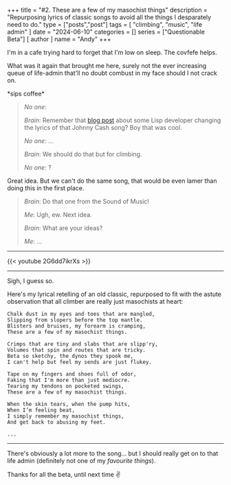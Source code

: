 +++
title = "#2. These are a few of my masochist things"
description = "Repurposing lyrics of classic songs to avoid all the things I desparately need to do."
type = ["posts","post"]
tags = [
    "climbing",
    "music",
    "life admin"
]
date = "2024-06-10"
categories = []
series = ["Questionable Beta"]
[ author ]
  name = "Andy"
+++

I'm in a cafe trying hard to forget that I'm low on sleep. The covfefe helps. 

What was it again that brought me here, surely not the ever increasing queue of life-admin that'll no doubt combust in my face should I not crack on. 

\*sips coffee\*

> *No one*: 
> 
> *Brain*: Remember that [blog post](https://peternorvig.medium.com/ive-consed-every-pair-54ef5d9d93b6) about some Lisp developer changing the lyrics of that Johnny Cash song? Boy that was cool.
> 
> *No one*: ...
> 
> *Brain*: We should do that but for climbing. 
> 
> *No one*: ?

Great idea. But we can't do the same song, that would be even lamer than doing this in the first place. 

> *Brain*: Do that one from the Sound of Music! 
> 
> *Me*: Ugh, ew. Next idea. 
> 
> *Brain*: What are your ideas? 
> 
> *Me*: ...  

---

{{< youtube 2G6dd7ikrXs >}}

---

Sigh, I guess so. 

Here's my lyrical retelling of an old classic, repurposed to fit with the astute observation that all climber are really just masochists at heart:

```
Chalk dust in my eyes and toes that are mangled,
Slipping from slopers before the top mantle.
Blisters and bruises, my forearm is cramping,
These are a few of my masochist things.

Crimps that are tiny and slabs that are slipp'ry,
Volumes that spin and routes that are tricky.
Beta so sketchy, the dynos they spook me,
I can't help but feel my sends are just flukey.

Tape on my fingers and shoes full of odor,
Faking that I'm more than just mediocre.
Tearing my tendons on pocketed swings,
These are a few of my masochist things.

When the skin tears, when the pump hits,
When I’m feeling beat,
I simply remember my masochist things,
And get back to abusing my feet. 

...
```

---

There's obviously a lot more to the song... but I should really get on to that life admin (definitely not one of my _favourite things_).

Thanks for all the beta, until next time ✌️

